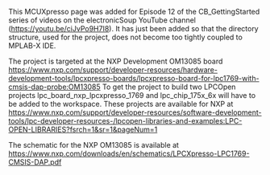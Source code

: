 This MCUXpresso page was added for Episode 12 of the CB_GettingStarted
series of videos on the electronicSoup YouTube channel
(https://youtu.be/ciJvPo9H7I8). It has just been added so that the
directory structure, used for the project, does not become too tightly
coupled to MPLAB-X IDE.

The project is targeted at the NXP Development OM13085 board
https://www.nxp.com/support/developer-resources/hardware-development-tools/lpcxpresso-boards/lpcxpresso-board-for-lpc1769-with-cmsis-dap-probe:OM13085
To get the project to build two LPCOpen projects
lpc_board_nxp_lpcxpresso_1769 and lpc_chip_175x_6x will have to be
added to the workspace. These projects are available for NXP at
https://www.nxp.com/support/developer-resources/software-development-tools/lpc-developer-resources-/lpcopen-libraries-and-examples:LPC-OPEN-LIBRARIES?fsrch=1&sr=1&pageNum=1


The schematic for the NXP OM13085 is available at
https://www.nxp.com/downloads/en/schematics/LPCXpresso-LPC1769-CMSIS-DAP.pdf

